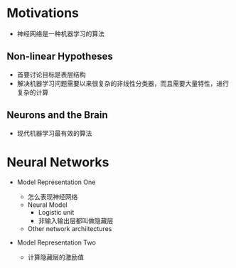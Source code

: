# Motivations
* 神经网络是一种机器学习的算法

## Non-linear Hypotheses
* 首要讨论目标是表层结构
* 解决机器学习问题需要以来很复杂的非线性分类器，而且需要大量特性，进行复杂的计算

## Neurons and the Brain
* 现代机器学习最有效的算法

# Neural Networks
* Model Representation One
  * 怎么表现神经网络
  * Neural Model
    * Logistic unit
    * 非输入输出层都叫做隐藏层
  * Other network archiitectures

* Model Representation Two
  * 计算隐藏层的激励值